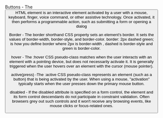 Buttons - The <button> HTML element is an interactive element activated by a user with a mouse, keyboard, finger, voice command, or other assistive technology. Once activated, it then performs a programmable action, such as submitting a form or opening a dialog
  
  
Border - The border shorthand CSS property sets an element's border. It sets the values of border-width, border-style, and border-color.
          border: 2px dashed green; is how you define border where 2px is border-width , dashed is border-style and green is border-color.

hover - The :hover CSS pseudo-class matches when the user interacts with an element with a pointing device, but does not necessarily activate it. It is generally                 triggered when the user hovers over an element with the cursor (mouse pointer).
  
active(press) -The :active CSS pseudo-class represents an element (such as a button) that is being activated by the user. When using a mouse, "activation" typically                    starts when the user presses down the primary mouse button.

disabled - If the disabled attribute is specified on a form control, the element and its form control descendants do not participate in constraint validation. Often                browsers grey out such controls and it won't receive any browsing events, like mouse clicks or focus-related ones.
  
